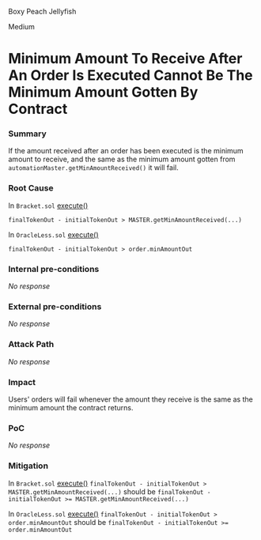 Boxy Peach Jellyfish

Medium

# Minimum Amount To Receive After An Order Is Executed Cannot Be The Minimum Amount Gotten By Contract

### Summary

If the amount received after an order has been executed is the minimum amount to receive, and the same as the minimum amount gotten from `automationMaster.getMinAmountReceived()` it will fail.

### Root Cause

In `Bracket.sol` [execute()](https://github.com/sherlock-audit/2024-11-oku/blob/main/oku-custom-order-types/contracts/automatedTrigger/Bracket.sol#L552) 

`finalTokenOut - initialTokenOut > MASTER.getMinAmountReceived(...)` 

In `OracleLess.sol` [execute()](https://github.com/sherlock-audit/2024-11-oku/blob/main/oku-custom-order-types/contracts/automatedTrigger/OracleLess.sol#L250) 

`finalTokenOut - initialTokenOut > order.minAmountOut` 

### Internal pre-conditions

_No response_

### External pre-conditions

_No response_

### Attack Path

_No response_

### Impact

Users' orders will fail whenever the amount they receive is the same as the minimum amount the contract returns.

### PoC

_No response_

### Mitigation

In `Bracket.sol` [execute()](https://github.com/sherlock-audit/2024-11-oku/blob/main/oku-custom-order-types/contracts/automatedTrigger/Bracket.sol#L552) 
`finalTokenOut - initialTokenOut > MASTER.getMinAmountReceived(...)` should be 
`finalTokenOut - initialTokenOut >= MASTER.getMinAmountReceived(...)`

In `OracleLess.sol` [execute()](https://github.com/sherlock-audit/2024-11-oku/blob/main/oku-custom-order-types/contracts/automatedTrigger/OracleLess.sol#L250) 
`finalTokenOut - initialTokenOut > order.minAmountOut` should be 
`finalTokenOut - initialTokenOut >= order.minAmountOut` 